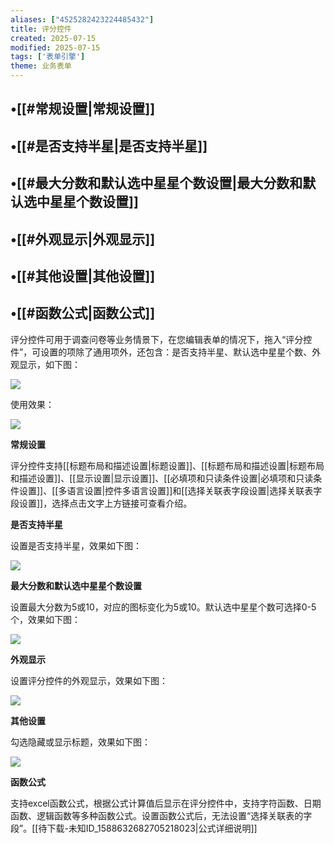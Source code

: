 ```yaml
---
aliases: ["4525282423224485432"]
title: 评分控件
created: 2025-07-15
modified: 2025-07-15
tags: ['表单引擎']
theme: 业务表单
---
```


## •[[#常规设置|常规设置]]

## •[[#是否支持半星|是否支持半星]]

## •[[#最大分数和默认选中星星个数设置|最大分数和默认选中星星个数设置]]

## •[[#外观显示|外观显示]]

## •[[#其他设置|其他设置]]

## •[[#函数公式|函数公式]]

评分控件可用于调查问卷等业务情景下，在您编辑表单的情况下，拖入“评分控件”，可设置的项除了通用项外，还包含：是否支持半星、默认选中星星个数、外观显示，如下图：

![](https://myhelpdoc.oss-cn-heyuan.aliyuncs.com/mdimages/650a37520acaa7aa3eeb96fb6a569a67.jpg)

使用效果：

![](https://myhelpdoc.oss-cn-heyuan.aliyuncs.com/mdimages/e8bbd6782c2626b1d16b863218bbc393.jpg)

**常规设置**

评分控件支持[[标题布局和描述设置|标题设置]]、[[标题布局和描述设置|标题布局和描述设置]]、[[显示设置|显示设置]]、[[必填项和只读条件设置|必填项和只读条件设置]]、[[多语言设置|控件多语言设置]]和[[选择关联表字段设置|选择关联表字段设置]]，选择点击文字上方链接可查看介绍。

**是否支持半星**

设置是否支持半星，效果如下图：

![](https://myhelpdoc.oss-cn-heyuan.aliyuncs.com/mdimages/9c13f62474ff9a9d7244601baead1000.jpg)

**最大分数和默认选中星星个数设置**

设置最大分数为5或10，对应的图标变化为5或10。默认选中星星个数可选择0-5个，效果如下图：

![](https://myhelpdoc.oss-cn-heyuan.aliyuncs.com/mdimages/c90348b1916f3f7e0b67c2496ad38b43.jpg)

**外观显示**

设置评分控件的外观显示，效果如下图：

![](https://myhelpdoc.oss-cn-heyuan.aliyuncs.com/mdimages/d648ca2bad26d8458b6300c4b79d8839.jpg)

**其他设置**

勾选隐藏或显示标题，效果如下图：

![](https://myhelpdoc.oss-cn-heyuan.aliyuncs.com/mdimages/15e7e6029fa42b0a2b6de5384455e46f.jpg)

**函数公式**

支持excel函数公式，根据公式计算值后显示在评分控件中，支持字符函数、日期函数、逻辑函数等多种函数公式。设置函数公式后，无法设置“选择关联表的字段”。[[待下载-未知ID_1588632682705218023|公式详细说明]]

